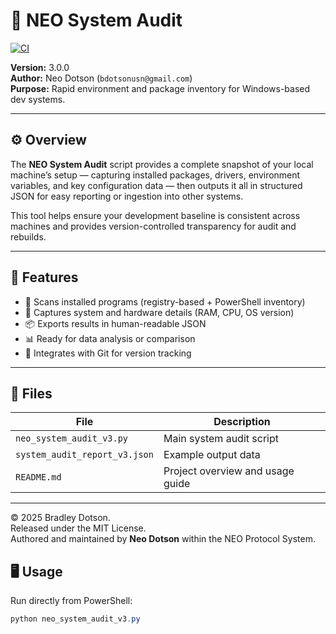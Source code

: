 # 🧠 NEO System Audit

[![CI](https://github.com/bdotsonusn/system_audit/actions/workflows/ci.yml/badge.svg)](https://github.com/bdotsonusn/system_audit/actions/workflows/ci.yml)


**Version:** 3.0.0  
**Author:** Neo Dotson (`bdotsonusn@gmail.com`)  
**Purpose:** Rapid environment and package inventory for Windows-based dev systems.

---

## ⚙️ Overview
The **NEO System Audit** script provides a complete snapshot of your local machine’s setup — capturing installed packages, drivers, environment variables, and key configuration data — then outputs it all in structured JSON for easy reporting or ingestion into other systems.

This tool helps ensure your development baseline is consistent across machines and provides version-controlled transparency for audit and rebuilds.

---

## 🚀 Features
- 🧩 Scans installed programs (registry-based + PowerShell inventory)
- 💽 Captures system and hardware details (RAM, CPU, OS version)
- 📦 Exports results in human-readable JSON
- 📊 Ready for data analysis or comparison
- 🧱 Integrates with Git for version tracking

---

## 📂 Files
| File | Description |
|------|--------------|
| `neo_system_audit_v3.py` | Main system audit script |
| `system_audit_report_v3.json` | Example output data |
| `README.md` | Project overview and usage guide |

---
© 2025 Bradley Dotson.  
Released under the MIT License.  
Authored and maintained by **Neo Dotson** within the NEO Protocol System.

## 🖥️ Usage

Run directly from PowerShell:
```powershell
python neo_system_audit_v3.py
